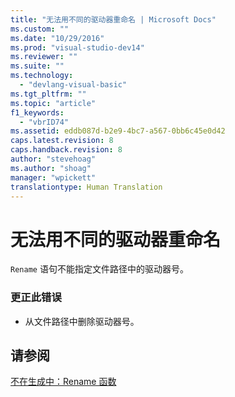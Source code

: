 ```yaml
---
title: "无法用不同的驱动器重命名 | Microsoft Docs"
ms.custom: ""
ms.date: "10/29/2016"
ms.prod: "visual-studio-dev14"
ms.reviewer: ""
ms.suite: ""
ms.technology: 
  - "devlang-visual-basic"
ms.tgt_pltfrm: ""
ms.topic: "article"
f1_keywords: 
  - "vbrID74"
ms.assetid: eddb087d-b2e9-4bc7-a567-0bb6c45e0d42
caps.latest.revision: 8
caps.handback.revision: 8
author: "stevehoag"
ms.author: "shoag"
manager: "wpickett"
translationtype: Human Translation
---
```

# 无法用不同的驱动器重命名
`Rename` 语句不能指定文件路径中的驱动器号。  
  
### 更正此错误  
  
-   从文件路径中删除驱动器号。  
  
## 请参阅  
 [不在生成中：Rename 函数](http://msdn.microsoft.com/zh-cn/464062d8-2320-4305-8a8c-1f43e96c94df)